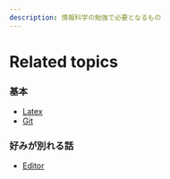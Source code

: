 ```yaml
---
description: 情報科学の勉強で必要となるもの
---
```


# Related topics

### 基本

* [Latex](related-topics-1/latex.md)
* [Git](related-topics-1/git.md)

### 好みが別れる話

* [Editor](related-topics-1/editor.md)

